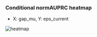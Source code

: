 ### Conditional normAUPRC heatmap

- X: gap_mu, Y: eps_current

![heatmap](/home/elicer/project_0814_2/results/20250816-003133/holdout/conditional_heatmap_gap_mu_vs_eps_current.png)
